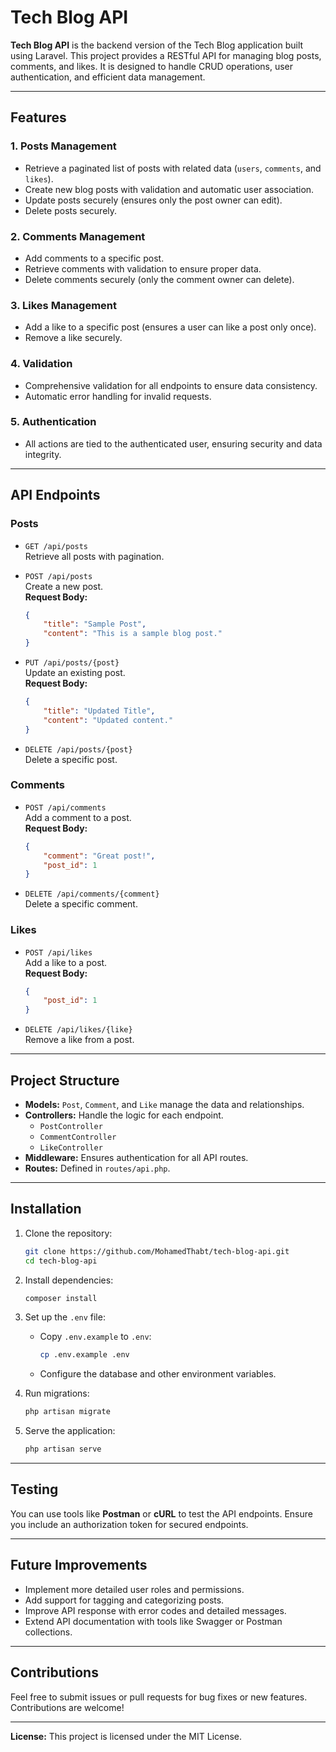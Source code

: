 # Tech Blog API

**Tech Blog API** is the backend version of the Tech Blog application built using Laravel. This project provides a RESTful API for managing blog posts, comments, and likes. It is designed to handle CRUD operations, user authentication, and efficient data management.

---

## Features

### 1. **Posts Management**
- Retrieve a paginated list of posts with related data (`users`, `comments`, and `likes`).
- Create new blog posts with validation and automatic user association.
- Update posts securely (ensures only the post owner can edit).
- Delete posts securely.

### 2. **Comments Management**
- Add comments to a specific post.
- Retrieve comments with validation to ensure proper data.
- Delete comments securely (only the comment owner can delete).

### 3. **Likes Management**
- Add a like to a specific post (ensures a user can like a post only once).
- Remove a like securely.

### 4. **Validation**
- Comprehensive validation for all endpoints to ensure data consistency.
- Automatic error handling for invalid requests.

### 5. **Authentication**
- All actions are tied to the authenticated user, ensuring security and data integrity.

---

## API Endpoints

### **Posts**
- `GET /api/posts`  
  Retrieve all posts with pagination.

- `POST /api/posts`  
  Create a new post.  
  **Request Body:**  
  ```json
  {
      "title": "Sample Post",
      "content": "This is a sample blog post."
  }
  ```

- `PUT /api/posts/{post}`  
  Update an existing post.  
  **Request Body:**  
  ```json
  {
      "title": "Updated Title",
      "content": "Updated content."
  }
  ```

- `DELETE /api/posts/{post}`  
  Delete a specific post.

### **Comments**
- `POST /api/comments`  
  Add a comment to a post.  
  **Request Body:**  
  ```json
  {
      "comment": "Great post!",
      "post_id": 1
  }
  ```

- `DELETE /api/comments/{comment}`  
  Delete a specific comment.

### **Likes**
- `POST /api/likes`  
  Add a like to a post.  
  **Request Body:**  
  ```json
  {
      "post_id": 1
  }
  ```

- `DELETE /api/likes/{like}`  
  Remove a like from a post.

---

## Project Structure

- **Models:** `Post`, `Comment`, and `Like` manage the data and relationships.
- **Controllers:** Handle the logic for each endpoint.
  - `PostController`
  - `CommentController`
  - `LikeController`
- **Middleware:** Ensures authentication for all API routes.
- **Routes:** Defined in `routes/api.php`.

---

## Installation

1. Clone the repository:
   ```bash
   git clone https://github.com/MohamedThabt/tech-blog-api.git
   cd tech-blog-api
   ```

2. Install dependencies:
   ```bash
   composer install
   ```

3. Set up the `.env` file:
   - Copy `.env.example` to `.env`:
     ```bash
     cp .env.example .env
     ```
   - Configure the database and other environment variables.

4. Run migrations:
   ```bash
   php artisan migrate
   ```

5. Serve the application:
   ```bash
   php artisan serve
   ```

---

## Testing

You can use tools like **Postman** or **cURL** to test the API endpoints. Ensure you include an authorization token for secured endpoints.

---

## Future Improvements

- Implement more detailed user roles and permissions.
- Add support for tagging and categorizing posts.
- Improve API response with error codes and detailed messages.
- Extend API documentation with tools like Swagger or Postman collections.

---

## Contributions

Feel free to submit issues or pull requests for bug fixes or new features. Contributions are welcome!

--- 

**License:** This project is licensed under the MIT License.